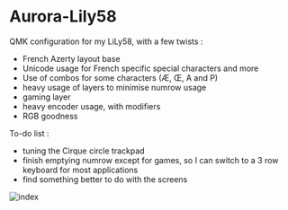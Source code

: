 # Aurora-Lily58

QMK configuration for my LiLy58, with a few twists :
- French Azerty layout base
- Unicode usage for French specific special characters and more
- Use of combos for some characters (Æ, Œ, A and P)
- heavy usage of layers to minimise numrow usage
- gaming layer
- heavy encoder usage, with modifiers
- RGB goodness


To-do list :
- tuning the Cirque circle trackpad
- finish emptying numrow except for games, so I can switch to a 3 row keyboard for most applications
- find something better to do with the screens

![index](https://user-images.githubusercontent.com/16047781/221425712-87ea431c-c697-41d7-818a-4a0463147dad.svg)
